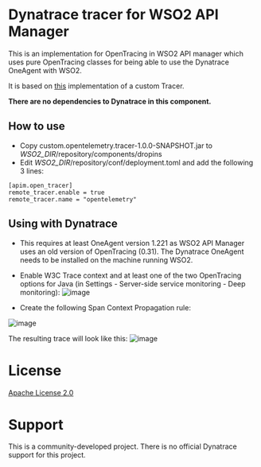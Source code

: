 # Dynatrace tracer for WSO2 API Manager

This is an implementation for OpenTracing in WSO2 API manager which uses pure OpenTracing classes for being able to use the Dynatrace OneAgent with WSO2.

It is based on [this](https://apim.docs.wso2.com/en/3.2.0/administer/logging-and-monitoring/monitoring/monitoring-with-opentracing/#use-custom-tracer-implementation) implementation of a custom Tracer.

**There are no dependencies to Dynatrace in this component.**

## How to use
- Copy custom.opentelemetry.tracer-1.0.0-SNAPSHOT.jar to *WSO2_DIR*/repository/components/dropins
- Edit *WSO2_DIR*/repository/conf/deployment.toml and add the following 3 lines:
```
[apim.open_tracer]
remote_tracer.enable = true
remote_tracer.name = "opentelemetry"
```

## Using with Dynatrace
- This requires at least OneAgent version 1.221 as WSO2 API Manager uses an old version of OpenTracing (0.31). The Dynatrace OneAgent needs to be installed on the machine running WSO2.

- Enable W3C Trace context and at least one of the two OpenTracing options for Java (in Settings - Server-side service monitoring - Deep monitoring):
![image](https://user-images.githubusercontent.com/48479537/134170111-43b89753-86d7-418a-b24f-232ff8e4af2a.png)

- Create the following Span Context Propagation rule:

![image](https://user-images.githubusercontent.com/48479537/134140123-e2033e9a-862f-4c54-8d16-e27b6b2099ff.png)

The resulting trace will look like this:
![image](https://user-images.githubusercontent.com/48479537/134142593-9bf54e7d-ccd3-4fa1-9947-85439d35bfbc.png)

# License

[Apache License 2.0](https://github.com/tbrandl-dynatrace/wso2-apimanager-dynatrace/blob/05102e2f98571479a0f4aed7a555e479d01b110d/custom.opentelemetry.tracer/target/maven-shared-archive-resources/META-INF/LICENSE)

# Support
This is a community-developed project. There is no official Dynatrace support for this project.
